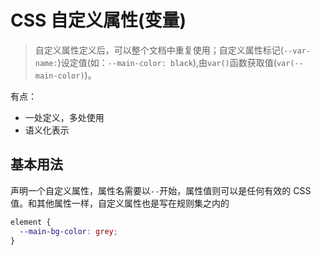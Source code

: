 # CSS 自定义属性(变量)

> 自定义属性定义后，可以整个文档中重复使用；自定义属性标记(`--var-name:`)设定值(如：`--main-color: black`),由`var()`函数获取值(`var(--main-color)`)。

有点：

- 一处定义，多处使用
- 语义化表示

## 基本用法

声明一个自定义属性，属性名需要以`--`开始，属性值则可以是任何有效的 CSS 值。和其他属性一样，自定义属性也是写在规则集之内的

```css
element {
  --main-bg-color: grey;
}
```

